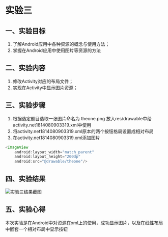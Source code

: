 # 实验三
## 一、实验目标
1. 了解Android应用中各种资源的概念与使用方法；
2. 掌握在Android应用中使用图片等资源的方法

## 二、实验内容
1. 修改Activity对应的布局文件；
2. 实现在Activity中显示图片资源；

## 三、实验步骤
1. 根据选定题目选取一张图片命名为 theone.png 放入res/drawable中给activity.net1814080903319.xml中使用
2. 将activity.net1814080903319.xml原本的两个按钮格局设置成相对布局
3. 在activity.net1814080903319.xml添加图片
```java
<ImageView
    android:layout_width="match_parent"
    android:layout_height="200dp"
    android:src="@drawable/theone"/>
```

## 四、实验结果
![实验三结果截图](https://raw.githubusercontent.com/Basr-suer/android-labs-2020/master/students/net1814080903319/lab2.jpg)

## 五、实验心得
本次实验是在Android中对资源在xml上的使用，成功显示图片，以及在线性布局中嵌套一个相对布局中显示按钮

